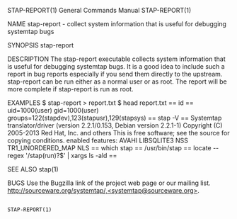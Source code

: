 STAP-REPORT(1)                                                                             General Commands Manual                                                                             STAP-REPORT(1)



NAME
       stap-report - collect system information that is useful for debugging systemtap bugs



SYNOPSIS
       stap-report


DESCRIPTION
       The  stap-report executable collects system information that is useful for debugging systemtap bugs. It is a good idea to include such a report in bug reports especially if you send them directly to
       the upstream. stap-report can be run either as a normal user or as root. The report will be more complete if stap-report is run as root.


EXAMPLES
              $ stap-report > report.txt
              $ head report.txt
              == id ==
              uid=1000(user) gid=1000(user) groups=122(stapdev),123(stapusr),129(stapsys)
              == stap -V ==
              Systemtap translator/driver (version 2.2.1/0.153, Debian version 2.2.1-1)
              Copyright (C) 2005-2013 Red Hat, Inc. and others
              This is free software; see the source for copying conditions.
              enabled features: AVAHI LIBSQLITE3 NSS TR1_UNORDERED_MAP NLS
              == which stap ==
              /usr/bin/stap
              == locate --regex '/stap(run)?$' | xargs ls -ald ==



SEE ALSO
       stap(1)


BUGS
       Use the Bugzilla link of the project web page or our mailing list.  http://sourceware.org/systemtap/,<systemtap@sourceware.org>.



                                                                                                                                                                                               STAP-REPORT(1)
